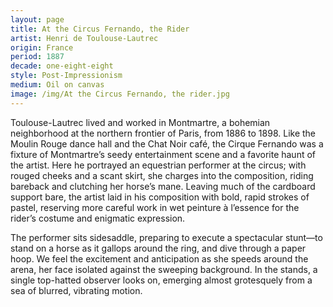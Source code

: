 ```yaml
---
layout: page
title: At the Circus Fernando, the Rider
artist: Henri de Toulouse-Lautrec
origin: France
period: 1887
decade: one-eight-eight
style: Post-Impressionism
medium: Oil on canvas
image: /img/At the Circus Fernando, the rider.jpg
---
```


Toulouse-Lautrec lived and worked in Montmartre, a bohemian neighborhood at the northern frontier of Paris, from 1886 to 1898. Like the Moulin Rouge dance hall and the Chat Noir café, the Cirque Fernando was a fixture of Montmartre’s seedy entertainment scene and a favorite haunt of the artist. Here he portrayed an equestrian performer at the circus; with rouged cheeks and a scant skirt, she charges into the composition, riding bareback and clutching her horse’s mane. Leaving much of the cardboard support bare, the artist laid in his composition with bold, rapid strokes of pastel, reserving more careful work in wet peinture à l’essence for the rider’s costume and enigmatic expression.

The performer sits sidesaddle, preparing to execute a spectacular stunt—to stand on a horse as it gallops around the ring, and dive through a paper hoop. We feel the excitement and anticipation as she speeds around the arena, her face isolated against the sweeping background. In the stands, a single top-hatted observer looks on, emerging almost grotesquely from a sea of blurred, vibrating motion. 

